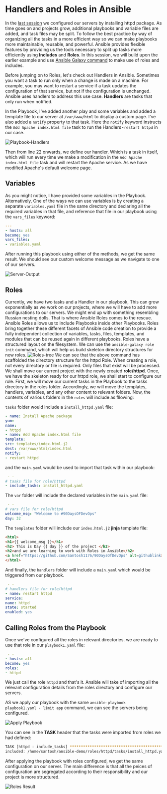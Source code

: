 # Handlers and Roles in Ansible

In the [last session](./30-ansible-playbooks.md) we configured our servers by installing httpd package. As time goes on and projects grow, additional playbooks and variable files are added, and task files may be split. To follow the best practice by way of organizing all the tasks in a more efficient way so we can make playbooks more maintainable, reusable, and powerful. Ansible provides flexible features by providing us the tools necessary to split up tasks more efficiently using **Includes** and **Roles**. In this session, we will build upon the earlier example and use [Ansible Galaxy command](https://docs.ansible.com/ansible/latest/galaxy/user_guide.html#galaxy-user-guide) to make use of roles and includes.

Before jumping on to Roles, let's check out Handlers in Ansible. Sometimes you want a task to run only when a change is made on a machine. For example, you may want to restart a service if a task updates the configuration of that service, but not if the configuration is unchanged. Ansible uses handlers to address this use case. **Handlers** are tasks that only run when notified.

In the Playbook, I've added another play and some variables and added a template file to our server at `/var/www/html` to display a custom page. I've also added a `notify` property to that task. Here the `notify` keyword instructs the `Add Apache index.html file` task to run the Handlers - `restart httpd` in our case.

![Playbook-Handlers](./images/handler-playbook.png)

Then from line 22 onwards, we define our handler. Which is a task in itself, which will run every time we make a modification in the `Add Apache index.html file` task and will restart the Apache service. As we have modified Apache's default welcome page.

## Variables
As you might notice, I have provided some variables in the Playbook. Alternatively, One of the ways we can use variables is by creating a separate `variables.yaml` file in the same directory and declaring all the required variables in that file, and reference that file in our playbook using the `vars_files` keyword:

```yaml
---
- hosts: all
become: yes
vars_files:
- variables.yaml
```

After running this playbook using either of the methods, we get the same result. We should see our custom welcome message as we navigate to one of our servers.

![Server-Output](./images/result-server.png)

## Roles

Currently, we have two tasks and a Handler in our playbook, This can grow exponentially as we work on our projects, where we will have to add more configurations to our servers. We might end up with something resembling Russian nesting dolls. That is where Ansible Roles comes to the rescue.
Ansible Roles allows us to include Playbooks inside other Playbooks. Roles bring together these different facets of Ansible code creation to provide a fully independent collection of variables, tasks, files, templates, and modules that can be reused again in different playbooks. Roles have a structured layout on the filesystem. We can use the `ansible-galaxy role init` command, which will help us build skeleton directory structures for new roles.
![Roles-tree](./images/role-tree.png)
We can see that the above command has scaffolded the directory structure for the httpd Role. When creating a role, not every directory or file is required. Only files that exist will be processed. We shall move our current project with the newly created **role/httpd**.
Once, we have the skeleton ready for our httpd role, we shall start to configure our role. First, we will move our current tasks in the Playbook to the tasks directory in the roles folder. Accordingly, we will move the templates, handlers, variables, and any other content to relevant folders. Now, the contents of various folders in the `roles` will include as fllowing:

`tasks` folder would include a `install_httpd.yaml` file:

```yaml
- name: Install Apache package
yum:
name:
- httpd
- name: Add Apache index.html file
template:
src: templates/index.html.j2
dest: /var/www/html/index.html
notify:
- restart httpd
```

and the `main.yaml` would be used to import that task within our playbook:

```yaml
 - -
# tasks file for role/httpd
- include_tasks: install_httpd.yaml
```

The `var` folder will include the declared variables in the `main.yaml` file:

```yaml
 - -
# vars file for role/httpd
welcome_msg: "Welcome to #90DaysOFDevOps"
day: 32
```

The `templates` folder will include our `index.html.j2` **jinja** template file:

```html
<html>
<h1>{{ welcome_msg }}</h1>
<h2> This is Day {{ day }} of the project </h2>
<h2>and we are learning to work with Roles in Ansible</h2>
<a href="https://github.com/Santosh1176/90DaysOfDevOps" alt=githublink>Check out the Github Link</a>
</html>
```

And finally, the `handlers` folder will include a `main.yaml` which would be triggered from our playbook.

```yaml
 - -
# handlers file for role/httpd
- name: restart httpd
service:
name: httpd
state: started
enabled: yes
```

## Calling Roles from the Playbook

Once we've configured all the roles in relevant directories. we are ready to use that role in our `playbook1.yaml` file:

```yaml
 - -
- hosts: all
become: yes
roles:
- httpd
```

We just call the role `httpd` and that's it. Ansible will take of importing all the relevant configuration details from the roles directory and configure our servers.

AS we apply our playbook with the same `ansible-playbook playbook1.yaml - limit app` command, we can see the servers being configured.

![Apply Playbook](./images/playbook-apply.png)

You can see in the **TASK** header that the tasks were imported from roles we had defined:

```bash
TASK [httpd : include_tasks] *****************************************************************************************************************
included: /home/santosh/ansible-demo/roles/httpd/tasks/install_httpd.yaml for 192.168.60.4, 192.168.60.5
```

After applying the playbook with roles configured, we get the same configuration on our server. The main difference is that all the peices of configuration are segregated according to their responsibility and our project is more structured.

![Roles Result](./images/roles-result.png)